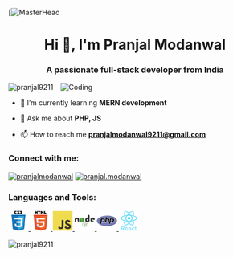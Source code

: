 [![MasterHead](https://www.google.com/url?sa=i&url=https%3A%2F%2Fgithub.com%2FDulon18&psig=AOvVaw0DE8Cump20qYIYXSORcYSP&ust=1709149741404000&source=images&cd=vfe&opi=89978449&ved=0CBIQjRxqFwoTCND64aClzIQDFQAAAAAdAAAAABAD)



<h1 align="center">Hi 👋, I'm Pranjal Modanwal</h1>
<h3 align="center">A passionate full-stack developer from India</h3>
<img align="right" alt="Coding" width="400" src="[https://cdn.dribbble.com/users/116207...](https://images.squarespace-cdn.com/content/v1/5769fc401b631bab1addb2ab/1541580611624-TE64QGKRJG8SWAIUS7NS/ke17ZwdGBToddI8pDm48kPoswlzjSVMM-SxOp7CV59BZw-zPPgdn4jUwVcJE1ZvWQUxwkmyExglNqGp0IvTJZamWLI2zvYWH8K3-s_4yszcp2ryTI0HqTOaaUohrI8PI6FXy8c9PWtBlqAVlUS5izpdcIXDZqDYvprRqZ29Pw0o/coding-freak.gif)">


<p align="left"> <img src="https://komarev.com/ghpvc/?username=pranjal9211&label=Profile%20views&color=0e75b6&style=flat" alt="pranjal9211" /> </p>

- 🌱 I’m currently learning **MERN development**

- 💬 Ask me about **PHP, JS**

- 📫 How to reach me **pranjalmodanwal9211@gmail.com**

<h3 align="left">Connect with me:</h3>
<p align="left">
<a href="https://linkedin.com/in/pranjalmodanwal" target="blank"><img align="center" src="https://raw.githubusercontent.com/rahuldkjain/github-profile-readme-generator/master/src/images/icons/Social/linked-in-alt.svg" alt="pranjalmodanwal" height="30" width="40" /></a>
<a href="https://instagram.com/pranjal.modanwal" target="blank"><img align="center" src="https://raw.githubusercontent.com/rahuldkjain/github-profile-readme-generator/master/src/images/icons/Social/instagram.svg" alt="pranjal.modanwal" height="30" width="40" /></a>
</p>

<h3 align="left">Languages and Tools:</h3>
<p align="left"> <a href="https://www.w3schools.com/css/" target="_blank" rel="noreferrer"> <img src="https://raw.githubusercontent.com/devicons/devicon/master/icons/css3/css3-original-wordmark.svg" alt="css3" width="40" height="40"/> </a> <a href="https://www.w3.org/html/" target="_blank" rel="noreferrer"> <img src="https://raw.githubusercontent.com/devicons/devicon/master/icons/html5/html5-original-wordmark.svg" alt="html5" width="40" height="40"/> </a> <a href="https://developer.mozilla.org/en-US/docs/Web/JavaScript" target="_blank" rel="noreferrer"> <img src="https://raw.githubusercontent.com/devicons/devicon/master/icons/javascript/javascript-original.svg" alt="javascript" width="40" height="40"/> </a> <a href="https://nodejs.org" target="_blank" rel="noreferrer"> <img src="https://raw.githubusercontent.com/devicons/devicon/master/icons/nodejs/nodejs-original-wordmark.svg" alt="nodejs" width="40" height="40"/> </a> <a href="https://www.php.net" target="_blank" rel="noreferrer"> <img src="https://raw.githubusercontent.com/devicons/devicon/master/icons/php/php-original.svg" alt="php" width="40" height="40"/> </a> <a href="https://reactjs.org/" target="_blank" rel="noreferrer"> <img src="https://raw.githubusercontent.com/devicons/devicon/master/icons/react/react-original-wordmark.svg" alt="react" width="40" height="40"/> </a> </p>

<p><img align="center" src="https://github-readme-stats.vercel.app/api/top-langs?username=pranjal9211&show_icons=true&locale=en&layout=compact" alt="pranjal9211" /></p>
